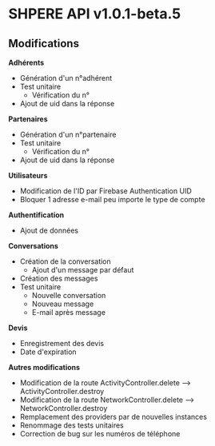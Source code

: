 # SHPERE API v1.0.1-beta.5

## Modifications

**Adhérents**

- Génération d'un n°adhérent
- Test unitaire
  - Vérification du n°
- Ajout de uid dans la réponse

**Partenaires**

- Génération d'un n°partenaire
- Test unitaire
  - Vérification du n°
- Ajout de uid dans la réponse

**Utilisateurs**

- Modification de l'ID par Firebase Authentication UID
- Bloquer 1 adresse e-mail peu importe le type de compte

**Authentification**

- Ajout de données

**Conversations**

- Création de la conversation
  - Ajout d'un message par défaut
- Création des messages
- Test unitaire
  - Nouvelle conversation
  - Nouveau message
  - E-mail après message

**Devis**

- Enregistrement des devis
- Date d'expiration

**Autres modifications**

- Modification de la route ActivityController.delete --> ActivityController.destroy
- Modification de la route NetworkController.delete --> NetworkController.destroy
- Remplacement des providers par de nouvelles instances
- Renommage des tests unitaires
- Correction de bug sur les numéros de téléphone

